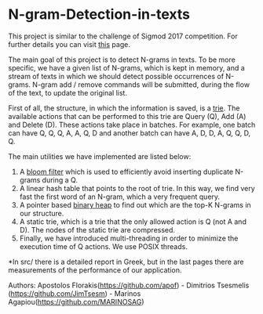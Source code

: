 # N-gram-Detection-in-texts

This project is similar to the challenge of Sigmod 2017 competition. For further details you can visit 
[this](http://sigmod17contest.athenarc.gr/) page.

The main goal of this project is to detect N-grams in texts. To be more specific, we have a given list of N-grams, which is kept in memory, and a stream of texts
in which we should detect possible occurrences of N-grams. N-gram add / remove commands will be submitted, during the flow of the text, to update the original list.

First of all, the structure, in which the information is saved, is a [trie](https://en.wikipedia.org/wiki/Trie). The available actions that can be performed to this trie are Query (Q), Add (A) and Delete (D).
These actions take place in batches. For example, one batch can have Q, Q, Q, A, A, Q, D and another batch can have A, D, D, A, Q, Q, D, Q.

The main utilities we have implemented are listed below:
1) A [bloom filter](https://en.wikipedia.org/wiki/Bloom_filter) which is used to efficiently avoid inserting duplicate N-grams during a Q.
2) A linear hash table that points to the root of trie. In this way, we find very fast the first word of an N-gram, which a very frequent query.
3) A pointer based [binary heap](https://en.wikipedia.org/wiki/Binary_heap) to find out which are the top-K N-grams in our structure.
4) A static trie, which is a trie that the only allowed action is Q (not A and D). The nodes of the static trie are compressed.
5) Finally, we have introduced multi-threading in order to minimize the execution time of Q actions. We use POSIX threads. 

*In src/ there is a detailed report in Greek, but in the last pages there are measurements of the performance of our application.

Authors: Apostolos Florakis(https://github.com/apof) - Dimitrios Tsesmelis (https://github.com/JimTsesm) - Marinos Agapiou(https://github.com/MARINOSAG)
